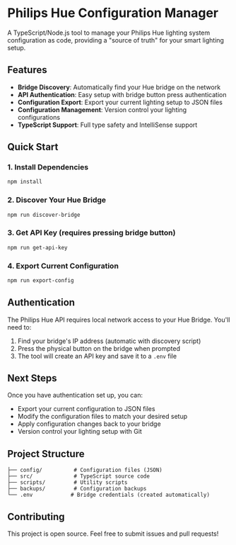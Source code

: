 # Philips Hue Configuration Manager

A TypeScript/Node.js tool to manage your Philips Hue lighting system configuration as code, providing a "source of truth" for your smart lighting setup.

## Features

- **Bridge Discovery**: Automatically find your Hue bridge on the network
- **API Authentication**: Easy setup with bridge button press authentication
- **Configuration Export**: Export your current lighting setup to JSON files
- **Configuration Management**: Version control your lighting configurations
- **TypeScript Support**: Full type safety and IntelliSense support

## Quick Start

### 1. Install Dependencies

```bash
npm install
```

### 2. Discover Your Hue Bridge

```bash
npm run discover-bridge
```

### 3. Get API Key (requires pressing bridge button)

```bash
npm run get-api-key
```

### 4. Export Current Configuration

```bash
npm run export-config
```

## Authentication

The Philips Hue API requires local network access to your Hue Bridge. You'll need to:

1. Find your bridge's IP address (automatic with discovery script)
2. Press the physical button on the bridge when prompted
3. The tool will create an API key and save it to a `.env` file

## Next Steps

Once you have authentication set up, you can:

- Export your current configuration to JSON files
- Modify the configuration files to match your desired setup
- Apply configuration changes back to your bridge
- Version control your lighting setup with Git

## Project Structure

```
├── config/          # Configuration files (JSON)
├── src/             # TypeScript source code
├── scripts/         # Utility scripts
├── backups/         # Configuration backups
└── .env            # Bridge credentials (created automatically)
```

## Contributing

This project is open source. Feel free to submit issues and pull requests!
